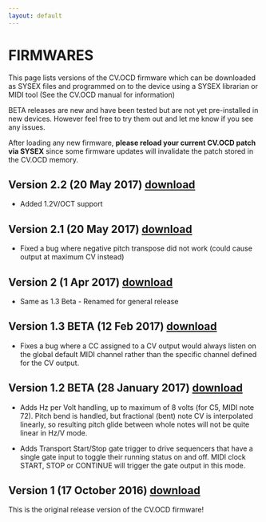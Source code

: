 ```yaml
---
layout: default
---
```


# FIRMWARES

This page lists versions of the CV.OCD firmware which can be downloaded as SYSEX files and programmed
on to the device using a SYSEX librarian or MIDI tool (See the CV.OCD manual for information)

BETA releases are new and have been tested but are not yet pre-installed in new devices. However
feel free to try them out and let me know if you see any issues.

After loading any new firmware, **please reload your current CV.OCD patch via SYSEX** since some firmware updates 
will invalidate the patch stored in the CV.OCD memory.

## Version 2.2 (20 May 2017) [download](https://github.com/hotchk155/cvocd.a/raw/master/firmware/Release/Current/cvocd_rev2.2.syx)

- Added 1.2V/OCT support

## Version 2.1 (20 May 2017) [download](https://github.com/hotchk155/cvocd.a/raw/master/firmware/Release/Current/cvocd_rev2.1.syx)

- Fixed a bug where negative pitch transpose did not work (could cause output at maximum CV instead)

## Version 2 (1 Apr 2017) [download](https://github.com/hotchk155/cvocd.a/raw/master/firmware/Release/Current/cvocd_rev2.0.syx)

- Same as 1.3 Beta - Renamed for general release

## Version 1.3 BETA (12 Feb 2017) [download](https://github.com/hotchk155/cvocd.a/raw/master/firmware/Release/Archive/cvocd_rev1.3beta.syx)

- Fixes a bug where a CC assigned to a CV output would always listen on the global default MIDI channel rather than the specific channel defined for the CV output.

## Version 1.2 BETA (28 January 2017) [download](https://github.com/hotchk155/cvocd.a/raw/master/firmware/Release/Archive/cvocd_rev1.2beta.syx)

- Adds Hz per Volt handling, up to maximum of 8 volts (for C5, MIDI note 72). Pitch bend is handled, but fractional (bent) note CV is interpolated linearly, so resulting pitch glide between whole notes will not be quite linear in Hz/V mode.

- Adds Transport Start/Stop gate trigger to drive sequencers that have a single gate input to toggle their running status on and off. MIDI clock START, STOP or CONTINUE will trigger the gate output in this mode.

## Version 1 (17 October 2016) [download](https://github.com/hotchk155/cvocd.a/raw/master/firmware/Release/Archive/cvocd_rev1.0.syx)

This is the original release version of the CV.OCD firmware!
